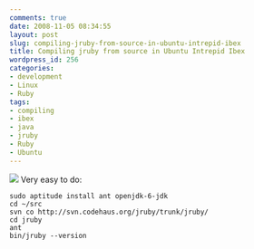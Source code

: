 ```yaml
---
comments: true
date: 2008-11-05 08:34:55
layout: post
slug: compiling-jruby-from-source-in-ubuntu-intrepid-ibex
title: Compiling jruby from source in Ubuntu Intrepid Ibex
wordpress_id: 256
categories:
- development
- Linux
- Ruby
tags:
- compiling
- ibex
- java
- jruby
- Ruby
- Ubuntu
---
```


![](/images/uploads/2008/11/jruby_logo.png)
Very easy to do:

```
sudo aptitude install ant openjdk-6-jdk
cd ~/src
svn co http://svn.codehaus.org/jruby/trunk/jruby/
cd jruby
ant
bin/jruby --version
```

